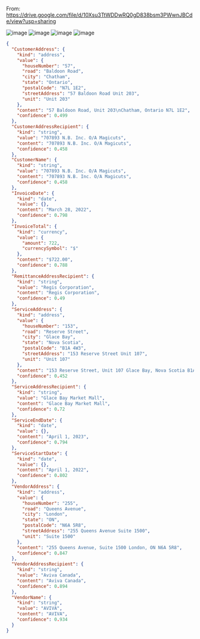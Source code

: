 From: https://drive.google.com/file/d/10Xsu3TtWDDwRQ0gD838bsm3PWwnJBCde/view?usp=sharing

![image](https://user-images.githubusercontent.com/42508203/227654956-0ce02aa3-195e-4b07-8e15-b53c45e39cf0.png)
![image](https://user-images.githubusercontent.com/42508203/227654969-75fa78f1-d582-4aaa-aac1-ee1a392b5969.png)
![image](https://user-images.githubusercontent.com/42508203/227654989-7d61fbf4-4097-43c3-ab5e-38445887e9b3.png)
![image](https://user-images.githubusercontent.com/42508203/227655008-7962fac2-9561-4cb2-a21d-170a1ccf99f9.png)


```json
{
  "CustomerAddress": {
    "kind": "address",
    "value": {
      "houseNumber": "57",
      "road": "Baldoon Road",
      "city": "Chatham",
      "state": "Ontario",
      "postalCode": "N7L 1E2",
      "streetAddress": "57 Baldoon Road Unit 203",
      "unit": "Unit 203"
    },
    "content": "57 Baldoon Road, Unit 203\nChatham, Ontario N7L 1E2",
    "confidence": 0.499
  },
  "CustomerAddressRecipient": {
    "kind": "string",
    "value": "707893 N.B. Inc. O/A Magicuts",
    "content": "707893 N.B. Inc. O/A Magicuts",
    "confidence": 0.458
  },
  "CustomerName": {
    "kind": "string",
    "value": "707893 N.B. Inc. O/A Magicuts",
    "content": "707893 N.B. Inc. O/A Magicuts",
    "confidence": 0.458
  },
  "InvoiceDate": {
    "kind": "date",
    "value": {},
    "content": "March 28, 2022",
    "confidence": 0.798
  },
  "InvoiceTotal": {
    "kind": "currency",
    "value": {
      "amount": 722,
      "currencySymbol": "$"
    },
    "content": "$722.00",
    "confidence": 0.788
  },
  "RemittanceAddressRecipient": {
    "kind": "string",
    "value": "Regis Corporation",
    "content": "Regis Corporation",
    "confidence": 0.49
  },
  "ServiceAddress": {
    "kind": "address",
    "value": {
      "houseNumber": "153",
      "road": "Reserve Street",
      "city": "Glace Bay",
      "state": "Nova Scotia",
      "postalCode": "B1A 4W3",
      "streetAddress": "153 Reserve Street Unit 107",
      "unit": "Unit 107"
    },
    "content": "153 Reserve Street, Unit 107 Glace Bay, Nova Scotia B1A 4W3",
    "confidence": 0.452
  },
  "ServiceAddressRecipient": {
    "kind": "string",
    "value": "Glace Bay Market Mall",
    "content": "Glace Bay Market Mall",
    "confidence": 0.72
  },
  "ServiceEndDate": {
    "kind": "date",
    "value": {},
    "content": "April 1, 2023",
    "confidence": 0.794
  },
  "ServiceStartDate": {
    "kind": "date",
    "value": {},
    "content": "April 1, 2022",
    "confidence": 0.802
  },
  "VendorAddress": {
    "kind": "address",
    "value": {
      "houseNumber": "255",
      "road": "Queens Avenue",
      "city": "London",
      "state": "ON",
      "postalCode": "N6A 5R8",
      "streetAddress": "255 Queens Avenue Suite 1500",
      "unit": "Suite 1500"
    },
    "content": "255 Queens Avenue, Suite 1500 London, ON N6A 5R8",
    "confidence": 0.847
  },
  "VendorAddressRecipient": {
    "kind": "string",
    "value": "Aviva Canada",
    "content": "Aviva Canada",
    "confidence": 0.894
  },
  "VendorName": {
    "kind": "string",
    "value": "AVIVA",
    "content": "AVIVA",
    "confidence": 0.934
  }
}
```
